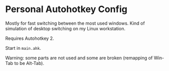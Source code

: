 # Personal Autohotkey Config

Mostly for fast switching between the most used windows.
Kind of simulation of desktop switching on my Linux workstation.

Requires Autohotkey 2.

Start in `main.ahk`.

Warning: some parts are not used and some are broken (remapping of Win-Tab to be Alt-Tab).
